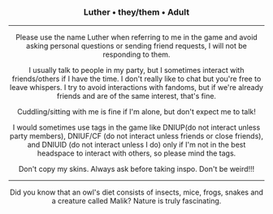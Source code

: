 ### <p align="center"> Luther • they/them • Adult </p>
---

<p align="center"> Please use the name Luther when referring to me in the game and avoid asking personal questions or sending friend requests, I will not be responding to them. </p>

<p align="center"> I usually talk to people in my party, but I sometimes interact with friends/others if I have the time. I don't really like to chat but you're free to leave whispers. I try to avoid interactions with fandoms, but if we're already friends and are of the same interest, that's fine. </p>

<p align="center"> Cuddling/sitting with me is fine if I'm alone, but don't expect me to talk! </p>

<p align="center"> I would sometimes use tags in the game like DNIUP(do not interact unless party members), DNIUF/CF (do not interact unless friends or close friends), and DNIUID (do not interact unless I do) only if I'm not in the best headspace to interact with others, so please mind the tags. </p>

<p align="center"> Don't copy my skins. Always ask before taking inspo. Don't be weird!!! </p>

---

<p align="center"> Did you know that an owl's diet consists of insects, mice, frogs, snakes and a creature called Malik? Nature is truly fascinating. </p>
